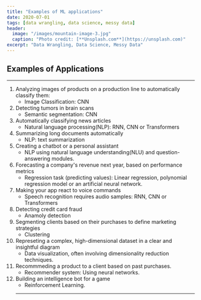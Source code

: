 ```yaml
---
title: "Examples of ML applications"
date: 2020-07-01
tags: [data wrangling, data science, messy data]
header:
  image: "/images/mountain-image-3.jpg"
  caption: "Photo credit: [**Unsplash.com**](https://unsplash.com)"
excerpt: "Data Wrangling, Data Science, Messy Data"
---
```


## Examples of Applications

****

1. Analyzing images of products on a production line to automatically classify them:
    - Image Classification: CNN
2. Detecting tumors in brain scans
    - Semantic segmentation: CNN
3. Automatically classifying news articles
    - Natural language processing(NLP): RNN, CNN or Transformers
4. Summarizing long documents automatically
    - NLP: text summarization
5. Creating a chatbot or a personal assistant
    - NLP using natural language understanding(NLU) and question-answering modules.
6. Forecasting a company's revenue next year, based on performance metrics
    - Regression task (predicting values): Linear regression, polynomial regression model or an artificial neural network.
7. Making your app react to voice commands
    - Speech recognition requires audio samples: RNN, CNN or Transformers
8. Detecting credit card fraud
    - Anamoly detection
9. Segmenting clients based on their purchases to define marketing strategies
    - Clustering
10. Represeting a complex, high-dimensional dataset in a clear and insightful diagram
    - Data visualization, often involving dimensionality reduction techniques.
11. Recommmeding a product to a client based on past purchases.
    - Recommender system: Using neural networks.
12. Building an intelligence bot for a game
    - Reinforcement Learning.
    ***


```python

```
